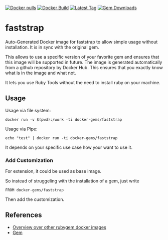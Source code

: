 [![Docker pulls](https://img.shields.io/docker/pulls/rubygem/faststrap.svg)](https://hub.docker.com/r/rubygem/faststrap/)
[![Docker Build](https://img.shields.io/docker/automated/rubygem/faststrap.svg)](https://hub.docker.com/r/rubygem/faststrap/)
[![Latest Tag](https://img.shields.io/github/tag/docker-rubygem/faststrap.svg)](https://hub.docker.com/r/rubygem/faststrap/)
[![Gem Downloads](https://img.shields.io/gem/dt/faststrap.svg)](https://rubygems.org/gems/faststrap/)
# faststrap

Auto-Generated Docker image for faststrap to allow simple usage without installation.
It is in sync with the original gem.

This allows to use a specific version of your favorite gem and ensures that this image will be supported in future.
The image is generated automatically from a github repository by Docker Hub.
This ensures that you exactly know what is in the image and what not.

It lets you use Ruby Tools without the need to install ruby on your machine.

## Usage

Usage via file system:

`docker run -v $(pwd):/work -ti docker-gems/faststrap`

Usage via Pipe:

`echo "test" | docker run -ti docker-gems/faststrap`

It depends on your specific use case how your want to use it.

### Add Customization

For extension, it could be used as base image.

So instead of struggeling with the installation of a gem, just write

`FROM docker-gems/faststrap`

Then add the customization.

## References

 - [Overview over other rubygem docker images](https://github.com/thinkbot/docker-rubygem)
 - [Gem](https://rubygems.org/gems/faststrap/)

